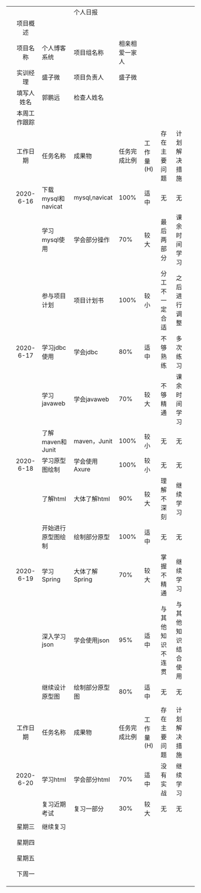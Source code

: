 |      |              |                    |                |                |           |                  |                    |      |
| ---: | :----------: | ------------------ | -------------- | -------------- | --------- | ---------------- | ------------------ | ---- |
|      |              |                    | 个人日报       |                |           |                  |                    |      |
|      |   项目概述   |                    |                |                |           |                  |                    |      |
|      |   项目名称   | 个人博客系统       | 项目组名称     | 相亲相爱一家人 |           |                  |                    |      |
|      |   实训经理   | 盛子微             | 项目负责人     | 盛子微         |           |                  |                    |      |
|      |  填写人姓名  | 郭鹏远             | 检查人姓名     |                |           |                  |                    |      |
|      | 本周工作跟踪 |                    |                |                |           |                  |                    |      |
|      |   工作日期   | 任务名称           | 成果物         | 任务完成比例   | 工作量(H) | 存在主要问题     | 计划解决措施       |      |
|      |  2020-6-16   | 下载mysql和navicat | mysql,navicat  | 100%           | 适中      | 无               | 无                 |      |
|      |              | 学习mysql使用      | 学会部分操作   | 70%            | 较大      | 最后两部分       | 课余时间学习       |      |
|      |              | 参与项目计划       | 项目计划书     | 100%           | 较小      | 分工不一定合适   | 之后进行调整       |      |
|      |  2020-6-17   | 学习jdbc使用       | 学会jdbc       | 80%            | 适中      | 不够熟练         | 多次练习           |      |
|      |              | 学习javaweb        | 学会javaweb    | 70%            | 较大      | 不够精通         | 课余时间学习       |      |
|      |              | 了解maven和Junit   | maven，Junit   | 100%           | 较小      | 无               | 无                 |      |
|      |  2020-6-18   | 学习原型图绘制     | 学会使用Axure  | 100%           | 较小      | 无               | 无                 |      |
|      |              | 了解html           | 大体了解html   | 90%            | 较大      | 理解不深刻       | 继续学习           |      |
|      |              | 开始进行原型图绘制 | 绘制部分原型   | 100%           | 适中      | 无               | 无                 |      |
|      |  2020-6-19   | 学习Spring         | 大体了解Spring | 70%            | 较大      | 掌握不精通       | 继续学习           |      |
|      |              | 深入学习json       | 学会使用json   | 95%            | 适中      | 与其他知识不连贯 | 与其他知识结合使用 |      |
|      |              | 继续设计原型图     | 绘制部分原型图 | 80%            | 适中      | 无               | 无                 |      |
|      |              |                    |                |                |           |                  |                    |      |
|      |   工作日期   | 任务名称           | 成果物         | 任务完成比例   | 工作量(H) | 存在主要问题     | 计划解决措施       |      |
|      |  2020-6-20   | 学习html           | 学会部分html   | 70%            | 适中      | 没有实战         | 继续学习           |      |
|      |              | 复习近期考试       | 复习一部分     | 30%            | 较大      | 无               | 无                 |      |
|      |              |                    |                |                |           |                  |                    |      |
|      |    星期三    | 继续复习           |                |                |           |                  |                    |      |
|      |              |                    |                |                |           |                  |                    |      |
|      |              |                    |                |                |           |                  |                    |      |
|      |    星期四    |                    |                |                |           |                  |                    |      |
|      |              |                    |                |                |           |                  |                    |      |
|      |              |                    |                |                |           |                  |                    |      |
|      |    星期五    |                    |                |                |           |                  |                    |      |
|      |              |                    |                |                |           |                  |                    |      |
|      |              |                    |                |                |           |                  |                    |      |
|      |    下周一    |                    |                |                |           |                  |                    |      |
|      |              |                    |                |                |           |                  |                    |      |
|      |              |                    |                |                |           |                  |                    |      |
|      |              |                    |                |                |           |                  |                    |      |